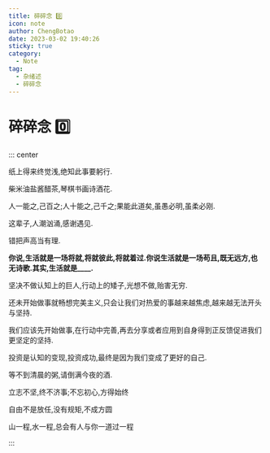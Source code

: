 ```yaml
---
title: 碎碎念 0️⃣
icon: note
author: ChengBotao
date: 2023-03-02 19:40:26
sticky: true
category:
  - Note
tag:
  - 杂绪述
  - 碎碎念
---
```


# 碎碎念 0️⃣

::: center

纸上得来终觉浅,绝知此事要躬行.

柴米油盐酱醋茶,琴棋书画诗酒花.

人一能之,己百之;人十能之,己千之;果能此道矣,虽愚必明,虽柔必刚.

这辈子,人潮汹涌,感谢遇见.

错把声高当有理.

**你说,生活就是一场将就,将就彼此,将就着过.你说生活就是一场苟且,既无远方,也无诗歌.其实,生活就是\_\_\_\_.**

坚决不做认知上的巨人,行动上的矮子,光想不做,贻害无穷.

还未开始做事就畅想完美主义,只会让我们对热爱的事越来越焦虑,越来越无法开头与坚持.

我们应该先开始做事,在行动中完善,再去分享或者应用到自身得到正反馈促进我们更坚定的坚持.

投资是认知的变现,投资成功,最终是因为我们变成了更好的自己.

等不到清晨的粥,请倒满今夜的酒.

立志不坚,终不济事;不忘初心,方得始终

自由不是放任,没有规矩,不成方圆

山一程,水一程,总会有人与你一道过一程

:::
